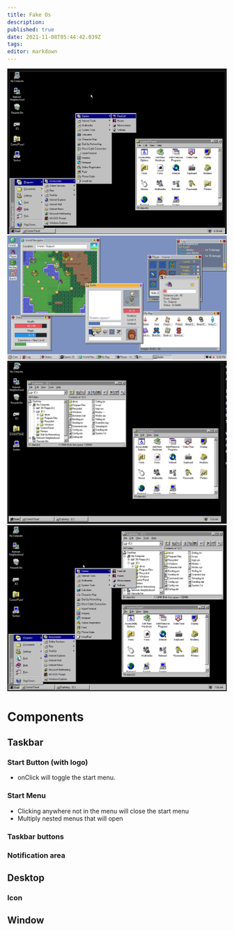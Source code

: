 ```yaml
---
title: Fake Os
description: 
published: true
date: 2021-11-08T05:44:42.039Z
tags: 
editor: markdown
---
```


![capture.png](/capture.png)
![ss_0e3a544323f957abf6b7789223e9586c6c3f3cee.1920x1080.jpg](/ss_0e3a544323f957abf6b7789223e9586c6c3f3cee.1920x1080.jpg)
![windows_95_2.png](/windows_95_2.png)
![windows_95_3.png](/windows_95_3.png)
# Components             
## Taskbar
### Start Button (with logo)
* onClick will toggle the start menu.
### Start Menu
* Clicking anywhere not in the menu will close the start menu
* Multiply nested menus that will open 
### Taskbar buttons
### Notification area

## Desktop
### Icon

## Window
